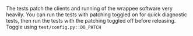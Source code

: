 The tests patch the clients and running of the wrappee software very heavily.
You can run the tests with patching toggled on for quick diagnostic tests, 
then run the tests with the patching toggled off before releasing.
Toggle using `test/config.py::DO_PATCH`